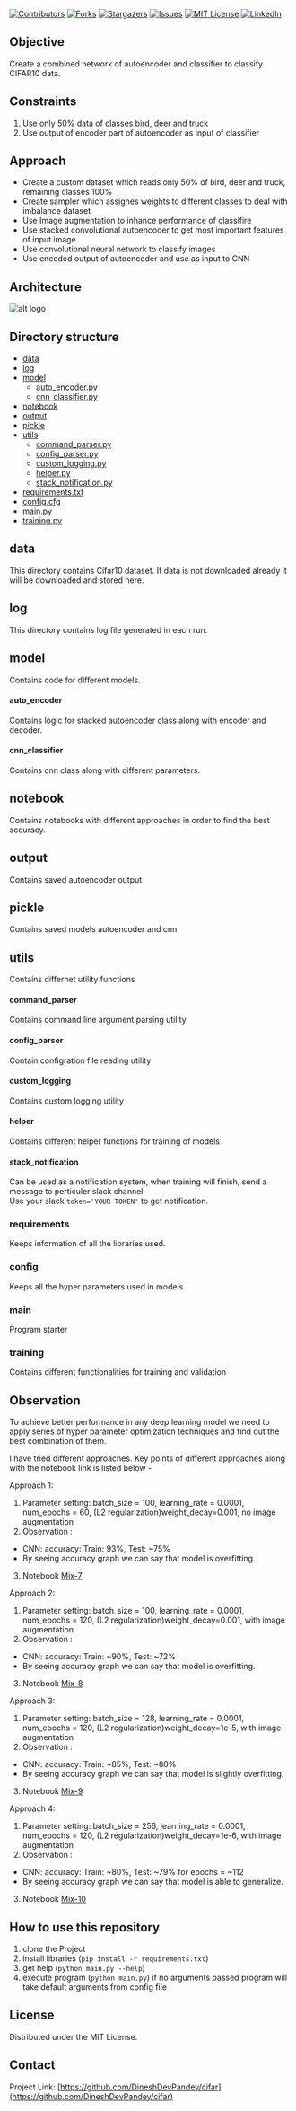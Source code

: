 


<!-- PROJECT SHIELDS -->
<!--
*** I'm using markdown "reference style" links for readability.
*** Reference links are enclosed in brackets [ ] instead of parentheses ( ).
*** See the bottom of this document for the declaration of the reference variables
*** for contributors-url, forks-url, etc. This is an optional, concise syntax you may use.
*** https://www.markdownguide.org/basic-syntax/#reference-style-links
-->
[![Contributors][contributors-shield]][contributors-url]
[![Forks][forks-shield]][forks-url]
[![Stargazers][stars-shield]][stars-url]
[![Issues][issues-shield]][issues-url]
[![MIT License][license-shield]][license-url]
[![LinkedIn][linkedin-shield]][linkedin-url]

## Objective
Create a combined network of autoencoder and classifier to classify CIFAR10 data.


## Constraints
1. Use only 50% data of classes bird, deer and truck
2. Use output of encoder part of autoencoder as input of classifier

## Approach
* Create a custom dataset which reads only 50% of bird, deer and truck, remaining classes 100%
* Create sampler which assignes weights to different classes to deal with imbalance dataset
* Use Image augmentation to inhance performance of classifire
* Use stacked convolutional autoencoder to get most important features of input image
* Use convolutional neural network to classify images
* Use encoded output of autoencoder and use as input to CNN

## Architecture
<!-- PROJECT LOGO -->
![alt logo](https://raw.githubusercontent.com/DineshDevPandey/cifar/master/utils/images/logo.png)
<br />


<!-- TABLE OF CONTENTS -->
## Directory structure

* [data](#data)
* [log](#log)
* [model](#model)
  * [auto_encoder.py](#auto_encoder)
  * [cnn_classifier.py](#cnn_classifier)
* [notebook](#notebook)
* [output](#output)
* [pickle](#pickle)
* [utils](#utils)
  * [command_parser.py](#command_parser)
  * [config_parser.py](#config_parser)
  * [custom_logging.py](#custom_logging)
  * [helper.py](#helper)
  * [stack_notification.py](#stack_notification)
* [requirements.txt](#requirements)
* [config.cfg](#config)
* [main.py](#main)
* [training.py](#training)




## data
This directory contains Cifar10 dataset. If data is not downloaded already it will be downloaded and stored here.


## log
This directory contains log file generated in each run.

## model
Contains code for different models.

#### auto_encoder
Contains logic for stacked autoencoder class along with encoder and decoder.

#### cnn_classifier
Contains cnn class along with different parameters.

## notebook
Contains notebooks with different approaches in order to find the best accuracy.

## output
Contains saved autoencoder output

## pickle
Contains saved models autoencoder and cnn

## utils
Contains differnet utility functions

#### command_parser
Contains command line argument parsing utility

#### config_parser
Contain configration file reading utility

#### custom_logging
Contains custom logging utility

#### helper
Contains different helper functions for training of models

#### stack_notification
Can be used as a notification system, when training will finish, send a message to perticuler slack channel  
Use your slack ```token='YOUR TOKEN'``` to get notification.

### requirements 
Keeps information of all the libraries used.
### config
Keeps all the hyper parameters used in models
### main
Program starter 
### training
Contains different functionalities for training and validation

## Observation
To achieve better performance in any deep learning model we need to apply series of hyper parameter optimization techniques and 
find out the best combination of them.

I have tried different approaches. Key points of different approaches along with the notebook link is listed below -

Approach 1:
1. Parameter setting: batch_size = 100, learning_rate = 0.0001, num_epochs = 60, (L2 regularization)weight_decay=0.001, no image augmentation
2. Observation : 
- CNN: accuracy: Train: 93%, Test: ~75%
- By seeing accuracy graph we can say that model is overfitting. 
3. Notebook [Mix-7](https://github.com/DineshDevPandey/cifar/tree/master/notebook/mix-7.ipynb)

Approach 2:
1. Parameter setting: batch_size = 100, learning_rate = 0.0001, num_epochs = 120, (L2 regularization)weight_decay=0.001, with image augmentation
2. Observation : 
- CNN: accuracy: Train: ~90%, Test: ~72%
- By seeing accuracy graph we can say that model is overfitting. 
3. Notebook [Mix-8](https://github.com/DineshDevPandey/cifar/tree/master/notebook/mix-8.ipynb)

Approach 3:
1. Parameter setting: batch_size = 128, learning_rate = 0.0001, num_epochs = 120, (L2 regularization)weight_decay=1e-5, with image augmentation
2. Observation : 
- CNN: accuracy: Train: ~85%, Test: ~80%
- By seeing accuracy graph we can say that model is slightly overfitting. 
3. Notebook [Mix-9](https://github.com/DineshDevPandey/cifar/tree/master/notebook/mix-9.ipynb)

Approach 4:
1. Parameter setting: batch_size = 256, learning_rate = 0.0001, num_epochs = 120, (L2 regularization)weight_decay=1e-6, with image augmentation
2. Observation : 
- CNN: accuracy: Train: ~80%, Test: ~79% for epochs = ~112
- By seeing accuracy graph we can say that model is able to generalize. 
3. Notebook [Mix-10](https://github.com/DineshDevPandey/cifar/tree/master/notebook/mix-10.ipynb)



## How to use this repository
1. clone the Project
2. install libraries (`pip install -r requirements.txt`)
3. get help  (`python main.py --help`)
4. execute program (`python main.py`) if no arguments passed program will take default arguments from config file


<!-- LICENSE -->
## License

Distributed under the MIT License. 

<!-- CONTACT -->
## Contact


Project Link: [https://github.com/DineshDevPandey/cifar](https://github.com/DineshDevPandey/cifar)


<!-- MARKDOWN LINKS & IMAGES -->
<!-- https://www.markdownguide.org/basic-syntax/#reference-style-links -->
[contributors-shield]: https://img.shields.io/badge/contributers-1-brightgreen
[contributors-url]: https://github.com/DineshDevPandey/cifar/graphs/contributors
[forks-shield]: https://img.shields.io/badge/forks-0-brightgreen
[forks-url]: https://github.com/DineshDevPandey/cifar/network/members
[stars-shield]: https://img.shields.io/badge/stars-0-brightgreen
[stars-url]: https://github.com/DineshDevPandey/cifar/stargazers
[issues-shield]: https://img.shields.io/badge/issues-0-brightgreen
[issues-url]: https://github.com/DineshDevPandey/cifar/issues
[license-shield]: https://img.shields.io/badge/license-MIT-brightgreen
[license-url]: https://github.com/DineshDevPandey/cifar/blob/master/LICENSE
[linkedin-shield]: https://img.shields.io/badge/LinkedIn-In-brightgreen
[linkedin-url]: https://www.linkedin.com/in/dinesh-dev-pandey-51317229/
[product-screenshot]: /utils/images/logo.png